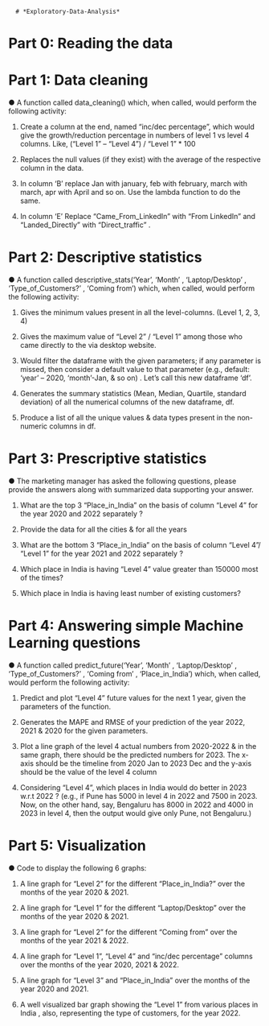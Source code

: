       # *Exploratory-Data-Analysis*




# Part 0: Reading the data


# Part 1: Data cleaning

●	A function called data_cleaning() which, when called, would perform the following activity:

1.	Create a column at the end, named “inc/dec percentage”, which would give the growth/reduction percentage in numbers of level 1 vs level 4 columns.
Like, (“Level 1” – “Level 4”) / “Level 1” * 100

2.	Replaces the null values (if they exist) with the average of the respective column in the data.

3.	In column ‘B’ replace Jan with january, feb with february, march with march, apr with April and so on. Use the lambda function to do the same.

4.	In column ‘E’ Replace “Came_From_LinkedIn” with “From LinkedIn” and “Landed_Directly” with “Direct_traffic” .


# Part 2: Descriptive statistics

●	A function called descriptive_stats(‘Year’, ‘Month’ , ‘Laptop/Desktop’ , ‘Type_of_Customers?’ , ‘Coming from’) which, when called, would perform the following activity:

1.	Gives the minimum values present in all the level-columns. (Level 1, 2, 3, 4)

2.	Gives the maximum value of “Level 2” / “Level 1” among those who came directly to the via desktop website.

3.	Would filter the dataframe with the given parameters; if any parameter is missed, then consider a default value to that parameter (e.g., default: ‘year’ – 2020, ‘month’-Jan, & so on) . Let’s call this new dataframe ‘df’.

4.	Generates the summary statistics (Mean, Median, Quartile, standard deviation) of all the numerical columns of the new dataframe, df.

5.	Produce a list of all the unique values & data types present in the non-numeric columns in df.


# Part 3: Prescriptive statistics

●	The marketing manager has asked the following questions, please provide the answers along with summarized data supporting your answer.

1.	What are the top 3 “Place_in_India”  on the basis of column “Level 4” for the year 2020 and 2022 separately ?

2.  Provide the data for all the cities & for all the years

3.	What are the bottom 3 “Place_in_India”  on the basis of column “Level 4”/ “Level 1” for the year 2021 and 2022 separately ?

4.	Which place in India is having “Level 4” value greater than 150000 most of the times?

5.	Which place in India is having least number of existing customers?


# Part 4: Answering simple Machine Learning questions

●	A function called predict_future(‘Year’, ‘Month’ , ‘Laptop/Desktop’ , ‘Type_of_Customers?’ , ‘Coming from’ , ‘Place_in_India’) which, when called, would perform the following activity:

1.	Predict and plot “Level 4” future values for the next 1 year, given the parameters of the function. 

2.	Generates the MAPE and RMSE of your prediction of the year 2022, 2021 & 2020 for the given parameters.

3.	Plot a line graph of the level 4 actual numbers from 2020-2022 & in the same graph, there should be the predicted numbers for 2023. The x-axis should be the timeline from 2020 Jan to 2023 Dec and the y-axis should be the value of the level 4 column

4.	Considering “Level 4”, which places in India would do better in 2023 w.r.t 2022 ? (e.g., if Pune has 5000 in level 4 in 2022 and 7500 in 2023. Now, on the other hand, say, Bengaluru has 8000 in 2022 and 4000 in 2023 in level 4, then the output would give only Pune, not Bengaluru.)


# Part 5: Visualization

●	Code to display the following 6 graphs:

1.	A line graph for “Level 2” for the different “Place_in_India?” over the months of the year 2020 & 2021.
 
2.	A line graph for “Level 1” for the different “Laptop/Desktop” over the months of the year 2020 & 2021.

3.	A line graph for “Level 2” for the different “Coming from” over the months of the year 2021 & 2022.

4.	A line graph for “Level 1”, “Level 4”  and “inc/dec percentage” columns over the months of the year 2020, 2021 & 2022.

5.	A line graph for “Level 3” and “Place_in_India” over the months of the year 2020 and 2021.

6.	A well visualized bar graph showing the “Level 1” from various places in India , also, representing the type of customers, for the year 2022.




